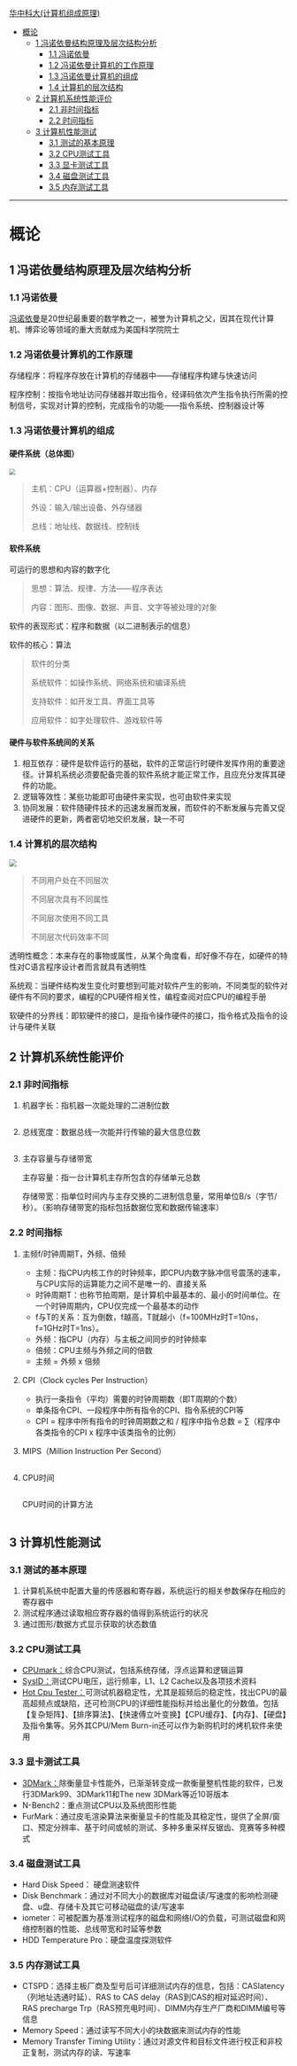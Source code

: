 [华中科大(计算机组成原理)](https://www.icourse163.org/course/HUST-1003159001)

- [概论](#概论)
    - [1 冯诺依曼结构原理及层次结构分析](#1-冯诺依曼结构原理及层次结构分析)
        - [1.1 冯诺依曼](#11-冯诺依曼)
        - [1.2 冯诺依曼计算机的工作原理](#12-冯诺依曼计算机的工作原理)
        - [1.3 冯诺依曼计算机的组成](#13-冯诺依曼计算机的组成)
        - [1.4 计算机的层次结构](#14-计算机的层次结构)
    - [2 计算机系统性能评价](#2-计算机系统性能评价)
        - [2.1 非时间指标](#21-非时间指标)
        - [2.2 时间指标](#22-时间指标)
    - [3 计算机性能测试](#3-计算机性能测试)
        - [3.1 测试的基本原理](#31-测试的基本原理)
        - [3.2 CPU测试工具](#32-CPU测试工具)
        - [3.3 显卡测试工具](#33-显卡测试工具)
        - [3.4 磁盘测试工具](#34-磁盘测试工具)
        - [3.5 内存测试工具](#35-内存测试工具)

------

# 概论

## 1 冯诺依曼结构原理及层次结构分析

### 1.1 冯诺依曼

[冯诺依曼](https://baike.baidu.com/link?url=8BAinjRdmAa1HgUNtx2yUkYNb20swvaD0F8AakMzbVSa-ynsdTLgdaUsfUMYrz7m8BgJ6UIB0yXruCOUA5mcDwH2yXnVZEX36GesP_BllopCSrfk8FS6Nl1Qyhb4yXpSvOfh_KI4xEAl9fz1uky3DFW7NpYrRMIYkKSC0lZGtEi)是20世纪最重要的数学教之一，被誉为计算机之父，因其在现代计算机、博弈论等领域的重大贡献成为美国科学院院士

### 1.2 冯诺依曼计算机的工作原理

存储程序：将程序存放在计算机的存储器中——存储程序构建与快速访问

程序控制：按指令地址访问存储器并取出指令，经译码依次产生指令执行所需的控制信号，实现对计算的控制，完成指令的功能——指令系统、控制器设计等

### 1.3 冯诺依曼计算机的组成

#### 硬件系统（总体图）

<img src="./pic/01-01.png" style="zoom: 67%;" />

> 主机：CPU（运算器+控制器）、内存
>
> 外设：输入/输出设备、外存储器
>
> 总线：地址线、数据线、控制线

#### 软件系统

可运行的思想和内容的数字化

> 思想：算法、规律、方法——程序表达
>
> 内容：图形、图像、数据、声音、文字等被处理的对象

软件的表现形式：程序和数据（以二进制表示的信息）

软件的核心：算法

> 软件的分类
>
> 系统软件：如操作系统、网络系统和编译系统
>
> 支持软件：如开发工具、界面工具等
>
> 应用软件：如字处理软件、游戏软件等

#### 硬件与软件系统间的关系

1. 相互依存：硬件是软件运行的基础，软件的正常运行时硬件发挥作用的重要途径。计算机系统必须要配备完善的软件系统才能正常工作，且应充分发挥其硬件的功能。
2. 逻辑等效性：某些功能即可由硬件来实现，也可由软件来实现
3. 协同发展：软件随硬件技术的迅速发展而发展，而软件的不断发展与完善又促进硬件的更新，两者密切地交织发展，缺一不可

### 1.4 计算机的层次结构

<img src="./pic/01-02.png" style="zoom:80%;" />

> 不同用户处在不同层次
>
> 不同层次具有不同属性
>
> 不同层次使用不同工具
>
> 不同层次代码效率不同

透明性概念：本来存在的事物或属性，从某个角度看，却好像不存在，如硬件的特性对C语言程序设计者而言就具有透明性

系统观：当硬件结构发生变化时要想到可能对软件产生的影响，不同类型的软件对硬件有不同的要求，编程的CPU硬件相关性，编程查阅对应CPU的编程手册

软硬件的分界线：即软硬件的接口，是指令操作硬件的接口，指令格式及指令的设计与硬件关联

## 2 计算机系统性能评价

### 2.1 非时间指标

1. 机器字长：指机器一次能处理的二进制位数

    <img src="./pic/01-03.png" alt="" style="zoom: 50%;" />

2. 总线宽度：数据总线一次能并行传输的最大信息位数

    <img src="./pic/01-04.png" alt="" style="zoom: 50%;" />

3. 主存容量与存储带宽

    主存容量：指一台计算机主存所包含的存储单元总数

    存储带宽：指单位时间内与主存交换的二进制信息量，常用单位B/s（字节/秒）。（影响存储带宽的指标包括数据位宽和数据传输速率）

### 2.2 时间指标

1. 主频f/时钟周期T，外频、倍频

    - 主频：指CPU内核工作的时钟频率，即CPU内数字脉冲信号震荡的速率，与CPU实际的运算能力之间不是唯一的、直接关系
    - 时钟周期T：也称节拍周期，是计算机中最基本的、最小的时间单位。在一个时钟周期内，CPU仅完成一个最基本的动作
    - f与T的关系：互为倒数，f越高，T就越小（f=100MHz时T=10ns，f=1GHz时T=1ns）。
    - 外频：指CPU（内存）与主板之间同步的时钟频率
    - 倍频：CPU主频与外频之间的倍数
    - 主频 = 外频 x 倍频

2. CPI（Clock cycles Per Instruction）

    - 执行一条指令（平均）需要的时钟周期数（即T周期的个数）
    - 单条指令CPI、一段程序中所有指令的CPI、指令系统的CPI等
    - CPI = 程序中所有指令的时钟周期数之和 / 程序中指令总数 = ∑（程序中各类指令的CPI x 程序中该类指令的比例）

3. MIPS（Million Instruction Per Second）

    <img src="./pic/01-05.png" alt="" style="zoom:70%;" />

4. CPU时间

    <img src="./pic/01-06.png" alt="" style="zoom:70%;" />

    CPU时间的计算方法

    <img src="./pic/01-07.png" alt="" style="zoom:80%;" />

## 3 计算机性能测试

### 3.1 测试的基本原理

1. 计算机系统中配置大量的传感器和寄存器，系统运行的相关参数保存在相应的寄存器中
2. 测试程序通过读取相应寄存器的值得到系统运行的状况
3. 通过图形/数据方式显示获取的状态数值

### 3.2 CPU测试工具

- [CPUmark：](https://www.passmark.com/)综合CPU测试，包括系统存储，浮点运算和逻辑运算
- [SysID：](https://www.ibm.com/docs/en/zos/2.1.0?topic=statements-sysid)测试CPU电压，运行频率，L1、L2 Cache以及各项技术资料
- [Hot Cpu Tester：](https://hot-cpu-tester.en.softonic.com/)可测试机器稳定性，尤其是超频后的稳定性，找出CPU的最高超频点或缺陷，还可检测CPU的详细性能指标并给出量化的分数值。包括【复杂矩阵】、【排序算法】、【快速傅立叶变换】【CPU缓存】、【内存】、【硬盘】及指令集等。另外其CPU/Mem Burn-in还可以作为新购机时的烤机软件来使用

### 3.3 显卡测试工具

- [3DMark：](https://www.3dmark.com/)除衡量显卡性能外，已渐渐转变成一款衡量整机性能的软件，已发行3DMark99、3DMark11和The new 3DMark等近10哥版本
- N-Bench2：重点测试CPU以及系统图形性能
- FurMark：通过皮毛渲染算法来衡量显卡的性能及其稳定性，提供了全屏/窗口、预定分辨率、基于时间或帧的测试、多种多重采样反锯齿、竞赛等多种模式

### 3.4 磁盘测试工具

- Hard Disk Speed： 硬盘测速软件
- Disk Benchmark：通过对不同大小的数据库对磁盘读/写速度的影响检测硬盘、u盘、存储卡及其它可移动磁盘的读/写速率
- iometer：可被配置为基准测试程序的磁盘和网络I/O的负载，可测试磁盘和网络控制器的性能、总线带宽和时延等参数
- HDD Temperature Pro：硬盘温度探测软件

### 3.5 内存测试工具

- CTSPD：选择主板厂商及型号后可详细测试内存的信息，包括：CASIatency（列地址选通时延）、RAS to CAS delay（RAS到CAS的相对延迟时间）、RAS precharge Trp（RAS预充电时间）、DIMM内存生产厂商和DIMM编号等信息
- Memory Speed：通过读写不同大小的块数据来测试内存的性能
- Memory Transfer Timing Utility：通过对源文件和目标文件进行校正和非校正复制，测试内存的读、写速率